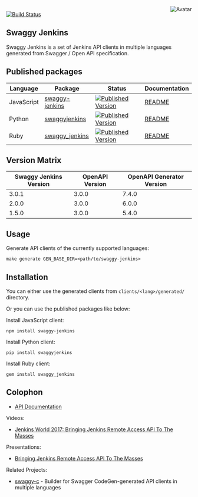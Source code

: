 <img align="right" src="https://raw.github.com/oapicf/swaggy-jenkins/master/avatar.jpg" alt="Avatar"/>

[![Build Status](https://github.com/oapicf/swaggy-jenkins/actions/workflows/ci-workflow.yaml/badge.svg)](https://github.com/oapicf/swaggy-jenkins/actions/workflows/ci-workflow.yaml)
<br/>

Swaggy Jenkins
--------------

Swaggy Jenkins is a set of Jenkins API clients in multiple languages generated from Swagger / Open API specification.

Published packages
------------------

| Language | Package | Status | Documentation |
|----------|---------|--------|---------------|
| JavaScript | [swaggy-jenkins]((http://www.npmjs.com/package/swaggy-jenkins)) | [![Published Version](https://img.shields.io/npm/v/swaggy-jenkins.svg)](http://www.npmjs.com/package/swaggy-jenkins) | [README](https://github.com/oapicf/swaggy-jenkins/blob/main/clients/javascript/generated/README.md) |
| Python | [swaggyjenkins]((https://pypi.python.org/pypi/swaggyjenkins)) | [![Published Version](https://img.shields.io/pypi/v/swaggyjenkins.svg)](https://pypi.python.org/pypi/swaggyjenkins) | [README](https://github.com/oapicf/swaggyjenkins/blob/main/clients/python/generated/README.md) |
| Ruby | [swaggy_jenkins]((https://rubygems.org/gems/swaggy_jenkins)) | [![Published Version](https://img.shields.io/gem/v/swaggy_jenkins.svg)](https://rubygems.org/gems/swaggy_jenkins) | [README](https://github.com/oapicf/swaggy-jenkins/blob/main/clients/ruby/generated/README.md) |

Version Matrix
--------------

| Swaggy Jenkins Version | OpenAPI Version | OpenAPI Generator Version |
|------------------------|-----------------|---------------------------|
| 3.0.1 | 3.0.0 | 7.4.0 |
| 2.0.0 | 3.0.0 | 6.0.0 |
| 1.5.0 | 3.0.0 | 5.4.0 |

Usage
-----

Generate API clients of the currently supported languages:

    make generate GEN_BASE_DIR=<path/to/swaggy-jenkins>

Installation
------------

You can either use the generated clients from `clients/<lang>/generated/` directory.

Or you can use the published packages like below:

Install JavaScript client:

    npm install swaggy-jenkins

Install Python client:

    pip install swaggyjenkins

Install Ruby client:

    gem install swaggy_jenkins

Colophon
--------

* [API Documentation](https://cliffano.github.io/swaggy-jenkins/api/latest/)

Videos:

* [Jenkins World 2017: Bringing Jenkins Remote Access API To The Masses](https://www.youtube.com/watch?v=D93t1jElt4Q)

Presentations:

* [Bringing Jenkins Remote Access API To The Masses](https://www.slideshare.net/cliffano/bringing-jenkins-remote-access-api-to-the-masses)

Related Projects:
* [swaggy-c](http://github.com/cliffano/swaggy-c) - Builder for Swagger CodeGen-generated API clients in multiple languages
